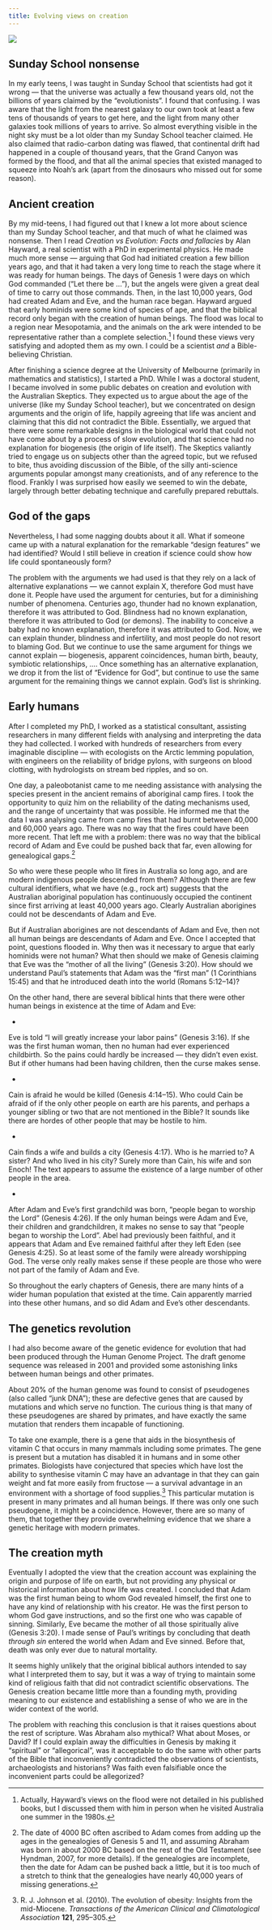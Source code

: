 ```yaml
---
title: Evolving views on creation
---
```


![](everlastings.resized.jpg)

## Sunday School nonsense

In my early teens, I was taught in Sunday School that scientists had got it wrong — that the universe was actually a few thousand years old, not the billions of years claimed by the “evolutionists”. I found that confusing. I was aware that the light from the nearest galaxy to our own took at least a few tens of thousands of years to get here, and the light from many other galaxies took millions of years to arrive. So almost everything visible in the night sky must be a lot older than my Sunday School teacher claimed. He also claimed that radio-carbon dating was flawed, that continental drift had happened in a couple of thousand years, that the Grand Canyon was formed by the flood, and that all the animal species that existed managed to squeeze into Noah’s ark (apart from the dinosaurs who missed out for some reason).

## Ancient creation

By my mid-teens, I had figured out that I knew a lot more about science than my Sunday School teacher, and that much of what he claimed was nonsense. Then I read _Creation vs Evolution: Facts and fallacies_ by Alan Hayward, a real scientist with a PhD in experimental physics. He made much more sense — arguing that God had initiated creation a few billion years ago, and that it had taken a very long time to reach the stage where it was ready for human beings. The days of Genesis 1 were days on which God commanded (“Let there be …”), but the angels were given a great deal of time to carry out those commands. Then, in the last 10,000 years, God had created Adam and Eve, and the human race began. Hayward argued that early hominids were some kind of species of ape, and that the biblical record only began with the creation of human beings. The flood was local to a region near Mesopotamia, and the animals on the ark were intended to be representative rather than a complete selection.[^1] I found these views very satisfying and adopted them as my own. I could be a scientist _and_ a Bible-believing Christian.

After finishing a science degree at the University of Melbourne (primarily in mathematics and statistics), I started a PhD. While I was a doctoral student, I became involved in some public debates on creation and evolution with the Australian Skeptics. They expected us to argue about the age of the universe (like my Sunday School teacher), but we concentrated on design arguments and the origin of life, happily agreeing that life was ancient and claiming that this did not contradict the Bible. Essentially, we argued that there were some remarkable designs in the biological world that could not have come about by a process of slow evolution, and that science had no explanation for biogenesis (the origin of life itself). The Skeptics valiantly tried to engage us on subjects other than the agreed topic, but we refused to bite, thus avoiding discussion of the Bible, of the silly anti-science arguments popular amongst many creationists, and of any reference to the flood. Frankly I was surprised how easily we seemed to win the debate, largely through better debating technique and carefully prepared rebuttals.

## God of the gaps

Nevertheless, I had some nagging doubts about it all. What if someone came up with a natural explanation for the remarkable “design features” we had identified? Would I still believe in creation if science could show how life could spontaneously form?

The problem with the arguments we had used is that they rely on a lack of alternative explanations — we cannot explain X, therefore God must have done it. People have used the argument for centuries, but for a diminishing number of phenomena. Centuries ago, thunder had no known explanation, therefore it was attributed to God. Blindness had no known explanation, therefore it was attributed to God (or demons). The inability to conceive a baby had no known explanation, therefore it was attributed to God. Now, we can explain thunder, blindness and infertility, and most people do not resort to blaming God. But we continue to use the same argument for things we cannot explain — biogenesis, apparent coincidences, human birth, beauty, symbiotic relationships, …. Once something has an alternative explanation, we drop it from the list of “Evidence for God”, but continue to use the same argument for the remaining things we cannot explain. God’s list is shrinking.

## Early humans

After I completed my PhD, I worked as a statistical consultant, assisting researchers in many different fields with analysing and interpreting the data they had collected. I worked with hundreds of researchers from every imaginable discipline — with ecologists on the Arctic lemming population, with engineers on the reliability of bridge pylons, with surgeons on blood clotting, with hydrologists on stream bed ripples, and so on.

One day, a paleobotanist came to me needing assistance with analysing the species present in the ancient remains of aboriginal camp fires. I took the opportunity to quiz him on the reliability of the dating mechanisms used, and the range of uncertainty that was possible. He informed me that the data I was analysing came from camp fires that had burnt between 40,000 and 60,000 years ago. There was no way that the fires could have been more recent. That left me with a problem: there was no way that the biblical record of Adam and Eve could be pushed back that far, even allowing for genealogical gaps.[^2]

So who were these people who lit fires in Australia so long ago, and are modern indigenous people descended from them? Although there are few cultural identifiers, what we have (e.g., rock art) suggests that the Australian aboriginal population has continuously occupied the continent since first arriving at least 40,000 years ago. Clearly Australian aborigines could not be descendants of Adam and Eve.

But if Australian aborigines are not descendants of Adam and Eve, then not all human beings are descendants of Adam and Eve. Once I accepted that point, questions flooded in. Why then was it necessary to argue that early hominids were not human? What then should we make of Genesis claiming that Eve was the “mother of all the living” (Genesis 3:20). How should we understand Paul’s statements that Adam was the “first man” (1 Corinthians 15:45) and that he introduced death into the world (Romans 5:12–14)?

On the other hand, there are several biblical hints that there were other human beings in existence at the time of Adam and Eve:



  *
Eve is told “I will greatly increase your labor pains” (Genesis 3:16). If she was the first human woman, then no human had ever experienced childbirth. So the pains could hardly be increased — they didn’t even exist. But if other humans had been having children, then the curse makes sense.

  *
Cain is afraid he would be killed (Genesis 4:14–15). Who could Cain be afraid of if the only other people on earth are his parents, and perhaps a younger sibling or two that are not mentioned in the Bible? It sounds like there are hordes of other people that may be hostile to him.

  *
Cain finds a wife and builds a city (Genesis 4:17). Who is he married to? A sister? And who lived in his city? Surely more than Cain, his wife and son Enoch! The text appears to assume the existence of a large number of other people in the area.

  *
After Adam and Eve’s first grandchild was born, “people began to worship the Lord” (Genesis 4:26). If the only human beings were Adam and Eve, their children and grandchildren, it makes no sense to say that “people began to worship the Lord”. Abel had previously been faithful, and it appears that Adam and Eve remained faithful after they left Eden (see Genesis 4:25). So at least some of the family were already worshipping God. The verse only really makes sense if these people are those who were not part of the family of Adam and Eve.

So throughout the early chapters of Genesis, there are many hints of a wider human population that existed at the time. Cain apparently married into these other humans, and so did Adam and Eve’s other descendants.

## The genetics revolution

I had also become aware of the genetic evidence for evolution that had been produced through the Human Genome Project. The draft genome sequence was released in 2001 and provided some astonishing links between human beings and other primates.

About 20% of the human genome was found to consist of pseudogenes (also called “junk DNA”); these are defective genes that are caused by mutations and which serve no function. The curious thing is that many of these pseudogenes are shared by primates, and have exactly the same mutation that renders them incapable of functioning.

To take one example, there is a gene that aids in the biosynthesis of vitamin C that occurs in many mammals including some primates. The gene is present but a mutation has disabled it in humans and in some other primates. Biologists have conjectured that species which have lost the ability to synthesise vitamin C may have an advantage in that they can gain weight and fat more easily from fructose — a survival advantage in an environment with a shortage of food supplies.[^3] This particular mutation is present in many primates and all human beings. If there was only one such pseudogene, it might be a coincidence. However, there are so many of them, that together they provide overwhelming evidence that we share a genetic heritage with modern primates.

## The creation myth

Eventually I adopted the view that the creation account was explaining the origin and purpose of life on earth, but not providing any physical or historical information about how life was created. I concluded that Adam was the first human being to whom God revealed himself, the first one to have any kind of relationship with his creator. He was the first person to whom God gave instructions, and so the first one who was capable of sinning. Similarly, Eve became the mother of all those spiritually alive (Genesis 3:20). I made sense of Paul’s writings by concluding that death _through sin_ entered the world when Adam and Eve sinned. Before that, death was only ever due to natural mortality.

It seems highly unlikely that the original biblical authors intended to say what I interpreted them to say, but it was a way of trying to maintain some kind of religious faith that did not contradict scientific observations. The Genesis creation became little more than a founding myth, providing meaning to our existence and establishing a sense of who we are in the wider context of the world.

The problem with reaching this conclusion is that it raises questions about the rest of scripture. Was Abraham also mythical? What about Moses, or David? If I could explain away the difficulties in Genesis by making it “spiritual” or “allegorical”, was it acceptable to do the same with other parts of the Bible that inconveniently contradicted the observations of scientists, archaeologists and historians? Was faith even falsifiable once the inconvenient parts could be allegorized?


[^1]: Actually, Hayward’s views on the flood were not detailed in his published books, but I discussed them with him in person when he visited Australia one summer in the 1980s.

[^2]: The date of 4000 BC often ascribed to Adam comes from adding up the ages in the genealogies of Genesis 5 and 11, and assuming Abraham was born in about 2000 BC based on the rest of the Old Testament (see Hyndman, 2007, for more details). If the genealogies are incomplete, then the date for Adam can be pushed back a little, but it is too much of a stretch to think that the genealogies have nearly 40,000 years of missing generations.

[^3]: R. J. Johnson et al. (2010). The evolution of obesity: Insights from the mid-Miocene. _Transactions of the American Clinical and Climatological Association_ **121**, 295–305.
